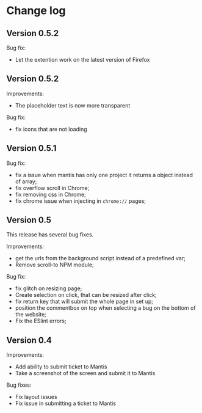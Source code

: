 # Change log

## Version 0.5.2
Bug fix: 
- Let the extention work on the latest version of Firefox

## Version 0.5.2

Improvements: 
- The placeholder text is now more transparent

Bug fix: 
- fix icons that are not loading

## Version 0.5.1

Bug fix:
- fix a issue when mantis has only one project it returns a object instead of array;
- fix overflow scroll in Chrome;
- fix removing css in Chrome;
- fix chrome issue when injecting in `chrome://` pages;

## Version 0.5

This release has several bug fixes.

Improvements:
- get the urls from the background script instead of a predefined var;
- Remove scroll-to NPM module;

Bug fix:
- fix glitch on resizing page;
- Create selection on click, that can be resized after click;
- fix return key that will submit the whole page in set up;
- position the commentbox on top when selecting a bug on the bottom of the website;
- Fix the ESlint errors;

## Version 0.4

Improvements:
- Add ability to submit ticket to Mantis
- Take a screenshot of the screen and submit it to Mantis

Bug fixes:
- Fix layout issues
- Fix issue in submitting a ticket to Mantis